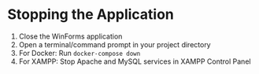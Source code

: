 # Stopping the Application

1. Close the WinForms application
2. Open a terminal/command prompt in your project directory
3. For Docker: Run `docker-compose down`
4. For XAMPP: Stop Apache and MySQL services in XAMPP Control Panel
